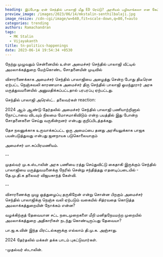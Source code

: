 ```yaml
---
heading: இப்போது ஏன் செந்தில் பாலாஜி மீது ED ரெய்டு? அரசியல் பழிவாங்கலா என கேட்கின்றனர்.
preview_image: /images/2023/06/14/mkstalin-senthilbalaji.jpg
image_resize: /cdn-cgi/image/w=640,fit=scale-down,q=80,f=auto
categories: trending
authors: Ramachandran
tags:
  - MK Stalin
  - Vijayakanth
title: tn-politics-happenings
date: 2023-06-14 19:54:34 +0530
---
```

நேற்று முழுவதும் சென்னையில் உள்ள அமைச்சர் செந்தில் பாலாஜி வீட்டில் அமலாக்கத்துறை மேற்கொண்ட சோதனையின் முடிவில் 

விசாரணைக்காக அமைச்சர் செந்தில் பாலாஜியை அழைத்து சென்ற போது திடீரென ஏற்பட்ட நெஞ்சுவலி காரணமாக அமைச்சர் திரு செந்தில் பாலாஜி ஓமந்தூரார் அரசு மருத்துவமனையில் அனுமதிக்கப்பட்டதால் பரபரப்பு ஏற்பட்டது. 

செந்தில் பாலாஜி அரெஸ்ட்.. தலைவர்கள் reaction:

2024 ஆம் ஆண்டு தேர்தலில் அமைச்சர் செந்தில் பாலாஜி பணியாற்றினால் நோட்டாவை விடவும் நிலமை மோசமாகிவிடும் என்ற பயத்தில் இது போன்ற சோதனைகளை செய்து வருகின்றனர் என்பது குறிப்பிடத்தக்கது. 

தேச நலனுக்காக உருவாக்கப்பட்ட ஒரு அமைப்பை தனது அரசியலுக்காக பாஜக பயன்படுத்துவது என்பது ஜனநாயக படுகொலையாகும்

அமைச்சர் மா.சுப்பிரமணியம். 

\-﻿-

முதல்வர் மு.க.ஸ்டாலின் அரசு பணியை ரத்து செய்துவிட்டு கைதாகி இருக்கும் செந்தில் பாலாஜியை மருத்துவமனைக்கு நேரில் சென்று சந்தித்தது எதனடிப்படையில் - தே.மு.தி.க தலைவர் விஜயகாந்த் கேள்வி.

\-﻿-

விசாரணைக்கு முழு ஒத்துழைப்பு தருகிறேன் என்று சொன்ன பிறகும் அமைச்சர் செந்தில் பாலாஜிக்கு நெஞ்சு வலி ஏற்படும் வகையில் சித்ரவதை கொடுத்த அமலாக்கத்துறையின் நோக்கம் என்ன?

வழக்கிற்குத் தேவையான சட்ட நடைமுறைகளை மீறி மனிதநேயமற்ற முறையில் அமலாக்கத்துறை அதிகாரிகள் நடந்து கொண்டிருப்பது தேவையா?

பா.ஜ.க.வின் இந்த மிரட்டல்களுக்கு எல்லாம் தி.மு.க. அஞ்சாது. 

2024 தேர்தலில் மக்கள் தக்க பாடம் புகட்டுவார்கள்.

\-முதல்வர் ஸ்டாலின்.